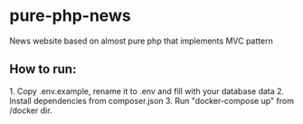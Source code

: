# pure-php-news
News website based on almost pure php that implements MVC pattern

<h2>How to run:</h2>
1. Copy .env.example, rename it to .env and fill with your database data
2. Install dependencies from composer.json
3. Run "docker-compose up" from /docker dir. 
